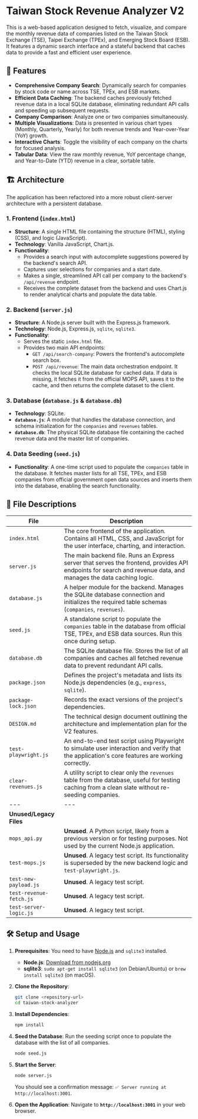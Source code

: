 # Taiwan Stock Revenue Analyzer V2

This is a web-based application designed to fetch, visualize, and compare the monthly revenue data of companies listed on the Taiwan Stock Exchange (TSE), Taipei Exchange (TPEx), and Emerging Stock Board (ESB). It features a dynamic search interface and a stateful backend that caches data to provide a fast and efficient user experience.

## 🌟 Features

-   **Comprehensive Company Search**: Dynamically search for companies by stock code or name across TSE, TPEx, and ESB markets.
-   **Efficient Data Caching**: The backend caches previously fetched revenue data in a local SQLite database, eliminating redundant API calls and speeding up subsequent requests.
-   **Company Comparison**: Analyze one or two companies simultaneously.
-   **Multiple Visualizations**: Data is presented in various chart types (Monthly, Quarterly, Yearly) for both revenue trends and Year-over-Year (YoY) growth.
-   **Interactive Charts**: Toggle the visibility of each company on the charts for focused analysis.
-   **Tabular Data**: View the raw monthly revenue, YoY percentage change, and Year-to-Date (YTD) revenue in a clear, sortable table.

## 🏗️ Architecture

The application has been refactored into a more robust client-server architecture with a persistent database.

### 1. Frontend (`index.html`)

-   **Structure**: A single HTML file containing the structure (HTML), styling (CSS), and logic (JavaScript).
-   **Technology**: Vanilla JavaScript, Chart.js.
-   **Functionality**:
    -   Provides a search input with autocomplete suggestions powered by the backend's search API.
    -   Captures user selections for companies and a start date.
    -   Makes a single, streamlined API call per company to the backend's `/api/revenue` endpoint.
    -   Receives the complete dataset from the backend and uses Chart.js to render analytical charts and populate the data table.

### 2. Backend (`server.js`)

-   **Structure**: A Node.js server built with the Express.js framework.
-   **Technology**: Node.js, Express.js, `sqlite`, `sqlite3`.
-   **Functionality**:
    -   Serves the static `index.html` file.
    -   Provides two main API endpoints:
        -   `GET /api/search-company`: Powers the frontend's autocomplete search box.
        -   `POST /api/revenue`: The main data orchestration endpoint. It checks the local SQLite database for cached data. If data is missing, it fetches it from the official MOPS API, saves it to the cache, and then returns the complete dataset to the client.

### 3. Database (`database.js` & `database.db`)

-   **Technology**: SQLite.
-   **`database.js`**: A module that handles the database connection, and schema initialization for the `companies` and `revenues` tables.
-   **`database.db`**: The physical SQLite database file containing the cached revenue data and the master list of companies.

### 4. Data Seeding (`seed.js`)

-   **Functionality**: A one-time script used to populate the `companies` table in the database. It fetches master lists for all TSE, TPEx, and ESB companies from official government open data sources and inserts them into the database, enabling the search functionality.

## 📂 File Descriptions

| File                      | Description                                                                                                                                                           |
| ------------------------- | --------------------------------------------------------------------------------------------------------------------------------------------------------------------- |
| `index.html`              | The core frontend of the application. Contains all HTML, CSS, and JavaScript for the user interface, charting, and interaction.                                         |
| `server.js`               | The main backend file. Runs an Express server that serves the frontend, provides API endpoints for search and revenue data, and manages the data caching logic.          |
| `database.js`             | A helper module for the backend. Manages the SQLite database connection and initializes the required table schemas (`companies`, `revenues`).                             |
| `seed.js`                 | A standalone script to populate the `companies` table in the database from official TSE, TPEx, and ESB data sources. Run this once during setup.                         |
| `database.db`             | The SQLite database file. Stores the list of all companies and caches all fetched revenue data to prevent redundant API calls.                                          |
| `package.json`            | Defines the project's metadata and lists its Node.js dependencies (e.g., `express`, `sqlite`).                                                                        |
| `package-lock.json`       | Records the exact versions of the project's dependencies.                                                                                                             |
| `DESIGN.md`               | The technical design document outlining the architecture and implementation plan for the V2 features.                                                                   |
| `test-playwright.js`      | An end-to-end test script using Playwright to simulate user interaction and verify that the application's core features are working correctly.                          |
| `clear-revenues.js`       | A utility script to clear only the `revenues` table from the database, useful for testing caching from a clean slate without re-seeding companies.                     |
| ---                       | ---                                                                                                                                                                   |
| **Unused/Legacy Files**   |                                                                                                                                                                       |
| `mops_api.py`             | **Unused**. A Python script, likely from a previous version or for testing purposes. Not used by the current Node.js application.                                      |
| `test-mops.js`            | **Unused**. A legacy test script. Its functionality is superseded by the new backend logic and `test-playwright.js`.                                                    |
| `test-new-payload.js`     | **Unused**. A legacy test script.                                                                                                                                     |
| `test-revenue-fetch.js`   | **Unused**. A legacy test script.                                                                                                                                     |
| `test-server-logic.js`    | **Unused**. A legacy test script.                                                                                                                                     |

## 🛠️ Setup and Usage

1.  **Prerequisites**: You need to have [Node.js](https://nodejs.org/) and `sqlite3` installed.
    -   **Node.js**: [Download from nodejs.org](https://nodejs.org/)
    -   **sqlite3**: `sudo apt-get install sqlite3` (on Debian/Ubuntu) or `brew install sqlite3` (on macOS).

2.  **Clone the Repository**:
    ```bash
    git clone <repository-url>
    cd taiwan-stock-analyzer
    ```

3.  **Install Dependencies**:
    ```bash
    npm install
    ```

4.  **Seed the Database**:
    Run the seeding script once to populate the database with the list of all companies.
    ```bash
    node seed.js
    ```

5.  **Start the Server**:
    ```bash
    node server.js
    ```
    You should see a confirmation message: `✅ Server running at http://localhost:3001`.

6.  **Open the Application**:
    Navigate to **`http://localhost:3001`** in your web browser.